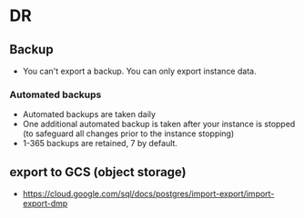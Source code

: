 # DR


## Backup
- You can't export a backup. You can only export instance data. 
### Automated backups
- Automated backups are taken daily
- One additional automated backup is taken after your instance is stopped (to safeguard all changes prior to the instance stopping)
- 1-365 backups are retained, 7 by default.

## export to GCS (object storage)
- https://cloud.google.com/sql/docs/postgres/import-export/import-export-dmp
